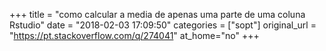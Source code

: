 +++
title = "como calcular a media de apenas uma parte de uma coluna Rstudio"
date = "2018-02-03 17:09:50"
categories = ["sopt"]
original_url = "https://pt.stackoverflow.com/q/274041"
at_home="no"
+++

